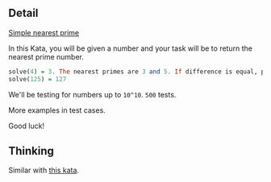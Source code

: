 ## Detail

[Simple nearest prime](https://www.codewars.com/kata/simple-nearest-prime/train/haskell)

In this Kata, you will be given a number and your task will be to return the nearest prime number. 

```haskell
solve(4) = 3. The nearest primes are 3 and 5. If difference is equal, pick the lower one. 
solve(125) = 127
```

We'll be testing for numbers up to `10^10`. `500` tests.

More examples in test cases. 

Good luck!

## Thinking

Similar with [this kata](https://www.codewars.com/kata/next-prime).